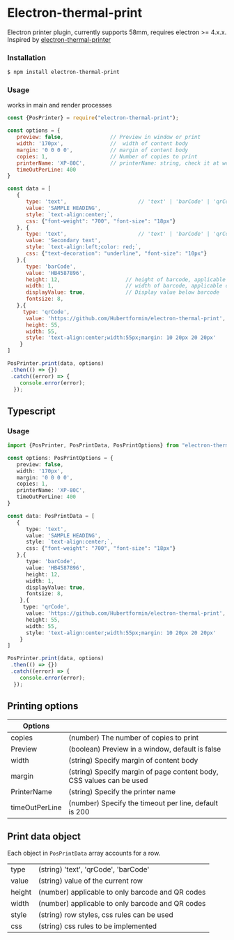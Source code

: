 # Electron-thermal-print
Electron printer plugin, currently supports 58mm, 
requires electron >= 4.x.x.  Inspired by 
[electron-thermal-printer](https://https://www.npmjs.com/package/electron-thermal-printer)

### Installation
```bash
$ npm install electron-thermal-print
```

### Usage
works in main and render processes
```js
const {PosPrinter} = require("electron-thermal-print");

const options = {
   preview: false,               // Preview in window or print
   width: '170px',               //  width of content body
   margin: '0 0 0 0',            // margin of content body
   copies: 1,                    // Number of copies to print
   printerName: 'XP-80C',        // printerName: string, check it at webContent.getPrinters()
   timeOutPerLine: 400
}

const data = [
   {
      type: 'text',                       // 'text' | 'barCode' | 'qrCode'
      value: 'SAMPLE HEADING',
      style: `text-align:center;`,
      css: {"font-weight": "700", "font-size": "18px"}
   }, {
      type: 'text',                       // 'text' | 'barCode' | 'qrCode'
      value: 'Secondary text',
      style: `text-align:left;color: red;`,
      css: {"text-decoration": "underline", "font-size": "10px"}
   },{
      type: 'barCode',
      value: 'HB4587896',
      height: 12,                     // height of barcode, applicable only to bar and QR codes
      width: 1,                       // width of barcode, applicable only to bar and QR codes
      displayValue: true,             // Display value below barcode
      fontsize: 8,
   },{
     type: 'qrCode',
      value: 'https://github.com/Hubertformin/electron-thermal-print',
      height: 55,
      width: 55,
      style: 'text-align:center;width:55px;margin: 10 20px 20 20px'
    }
]

PosPrinter.print(data, options)
 .then(() => {})
 .catch((error) => {
    console.error(error);
  });

```

## Typescript
### Usage

```typescript
import {PosPrinter, PosPrintData, PosPrintOptions} from "electron-thermal-print";

const options: PosPrintOptions = {
   preview: false,
   width: '170px',       
   margin: '0 0 0 0',    
   copies: 1,
   printerName: 'XP-80C',
   timeOutPerLine: 400
}

const data: PosPrintData = [
   {
      type: 'text',
      value: 'SAMPLE HEADING',
      style: `text-align:center;`,
      css: {"font-weight": "700", "font-size": "18px"}
   },{
      type: 'barCode',
      value: 'HB4587896',
      height: 12,
      width: 1,
      displayValue: true,
      fontsize: 8,
    },{
     type: 'qrCode',
      value: 'https://github.com/Hubertformin/electron-thermal-print',
      height: 55,
      width: 55,
      style: 'text-align:center;width:55px;margin: 10 20px 20 20px'
    }
]

PosPrinter.print(data, options)
 .then(() => {})
 .catch((error) => {
    console.error(error);
  });
```

## Printing options
| Options        |           |
| ------------- |:-------------|
| copies     | (number) The number of copies to print |
| Preview      | (boolean) Preview in a window, default is false |
| width      | (string) Specify margin of content body       |
| margin | (string)  Specify margin of page content body, CSS values can be used   | 
| PrinterName | (string) Specify the printer name      | 
| timeOutPerLine | (number) Specify the timeout per line, default is 200      | 

## Print data object
Each object in `PosPrintData` array accounts for a row.

|           |                |
|-----------|:--------------|
| type      | (string) 'text', 'qrCode', 'barCode' |
| value | (string) value of the current row |
| height | (number) applicable to only barcode and QR codes|
| width | (number)  applicable to only barcode and QR codes|
| style | (string) row styles, css rules can be used |
| css | (string) css rules to be implemented |
